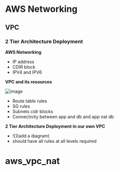# AWS Networking
## VPC
### 2 Tier Architecture Deployment

**AWS Networking**
- IP address
- CDIR block
- IPV4 and IPV6

**VPC and its resources**

![image](https://user-images.githubusercontent.com/94615905/145200214-c4e29ceb-2846-46fd-8cdb-d6e6fe6ac246.png)

- Route table rules
- SG rules
- Subnets cidr blocks
- Connectivity between app and db and app nat db

**2 Tier Architecture Deployment in our own VPC**
- ![](add a diagram)
- should have all rules at all levels required


# aws_vpc_nat
